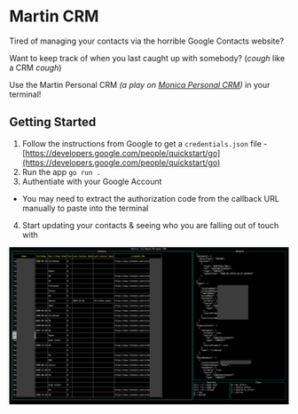 # Martin CRM

Tired of managing your contacts via the horrible Google Contacts website?

Want to keep track of when you last caught up with somebody? (*cough* like a CRM *cough*)

Use the Martin Personal CRM *(a play on [Monica Personal CRM](https://www.monicahq.com))* in your terminal!

## Getting Started
1. Follow the instructions from Google to get a `credentials.json` file - [https://developers.google.com/people/quickstart/go](https://developers.google.com/people/quickstart/go)
2. Run the app `go run .`
3. Authentiate with your Google Account
  - You may need to extract the authorization code from the callback URL manually to paste into the terminal
4. Start updating your contacts & seeing who you are falling out of touch with


![Screenshot](screenshot.png)